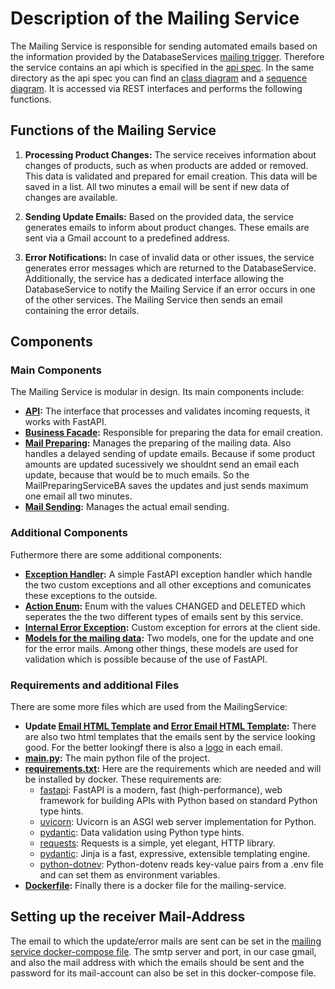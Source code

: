 # Description of the Mailing Service

The Mailing Service is responsible for sending automated emails based on the information provided by the DatabaseServices [mailing trigger](../../../../source/databaseService/app/api/control/mailing_trigger.py). Therefore the service contains an api which is specified in the [api spec](./api_specification.yml). In the same directory as the api spec you can find an [class diagram](./class_diagram.puml) and a [sequence diagram](./sequence_diagram.puml). It is accessed via REST interfaces and performs the following functions.

## Functions of the Mailing Service

1. **Processing Product Changes:** The service receives information about changes of products, such as when products are added or removed. This data is validated and prepared for email creation. This data will be saved in a list. All two minutes a email will be sent if new data of changes are available.

2. **Sending Update Emails:** Based on the provided data, the service generates emails to inform about product changes. These emails are sent via a Gmail account to a predefined address.

3. **Error Notifications:** In case of invalid data or other issues, the service generates error messages which are returned to the DatabaseService. Additionally, the service has a dedicated interface allowing the DatabaseService to notify the Mailing Service if an error occurs in one of the other services. The Mailing Service then sends an email containing the error details.

## Components

### Main Components

The Mailing Service is modular in design. Its main components include:
- **[API](../../../../source/mailingService/app/api/boundary/api.py):** The interface that processes and validates incoming requests, it works with FastAPI. 
- **[Business Facade](../../../../source/mailingService/app/api/control/api_bf.py):** Responsible for preparing the data for email creation.
- **[Mail Preparing](../../../../source/mailingService/app/bm/mail_preparing_service_ba.py):** Manages the preparing of the mailing data. Also handles a delayed sending of update emails. Because if some product amounts are updated sucessively we shouldnt send an email each update, because that would be to much emails. So the MailPreparingServiceBA saves the updates and just sends maximum one email all two minutes.
- **[Mail Sending](../../../../source/mailingService/app/bm/mail_sending_service_ba.py):** Manages the actual email sending.

### Additional Components

Futhermore there are some additional components:
- **[Exception Handler](../../../../source/mailingService/app/api/boundary/exception_handler.py):** A simple FastAPI exception handler which handle the two custom exceptions and all other exceptions and comunicates these exceptions to the outside.
- **[Action Enum](../../../../source/mailingService/app/entity/enums/action.py):** Enum with the values CHANGED and DELETED which seperates the the two different types of emails sent by this service.
- **[Internal Error Exception](../../../../source/mailingService/app/entity/exceptions/internal_error_exception.py):** Custom exception for errors at the client side.
- **[Models for the mailing data](../../../../source/mailingService/app/entity/models/mail_data.py):** Two models, one for the update and one for the error mails. Among other things, these models are used for validation which is possible because of the use of FastAPI.

### Requirements and additional Files

There are some more files which are used from the MailingService:
- **Update [Email HTML Template](../../../../source/mailingService/app/email_template.html) and [Error Email HTML Template](../../../../source/mailingService/app/error_email_template.html):** There are also two html templates that the emails sent by the service looking good. For the better lookingf there is also a [logo](../../../../source/mailingService/app/logo.png) in each email.
- **[main.py](../../../../source/mailingService/app/main.py):** The main python file of the project.
- **[requirements.txt](../../../../source/mailingService/requirements.txt):** Here are the requirements which are needed and will be installed by docker. These requirements are:
  - [fastapi](https://github.com/fastapi/fastapi): FastAPI is a modern, fast (high-performance), web framework for building APIs with Python based on standard Python type hints.
  - [uvicorn](https://github.com/encode/uvicorn): Uvicorn is an ASGI web server implementation for Python.
  - [pydantic](https://github.com/pydantic/pydantic): Data validation using Python type hints.
  - [requests](https://github.com/psf/requests): Requests is a simple, yet elegant, HTTP library.
  - [pydantic](https://github.com/pallets/jinja): Jinja is a fast, expressive, extensible templating engine.
  - [python-dotnev](https://github.com/theskumar/python-dotenv): Python-dotenv reads key-value pairs from a .env file and can set them as environment variables.
- **[Dockerfile](../../../../source/mailingService/Dockerfile):** Finally there is a docker file for the mailing-service.

## Setting up the receiver Mail-Address

The email to which the update/error mails are sent can be set in the [mailing service docker-compose file](../../../../source/mailingService/docker-compose.yml). The smtp server and port, in our case gmail, and also the mail address with which the emails should be sent and the password for its mail-account can also be set in this docker-compose file.
